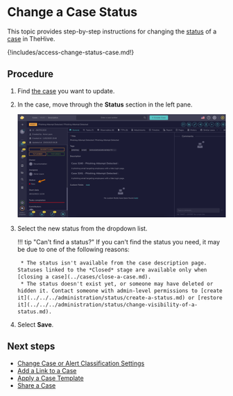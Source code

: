# Change a Case Status

This topic provides step-by-step instructions for changing the [status](../../../administration/status/about-statuses.md) of a [case](about-cases.md) in TheHive.

{!includes/access-change-status-case.md!}

<h2>Procedure</h2>

1. Find [the case](../cases/search-for-cases/find-a-case.md) you want to update.

2. In the case, move through the **Status** section in the left pane.

    ![Status](../../../images/user-guides/analyst-corner/cases/change-status-case.png)

3. Select the new status from the dropdown list.

    !!! tip "Can't find a status?"
        If you can't find the status you need, it may be due to one of the following reasons:

        * The status isn't available from the case description page. Statuses linked to the *Closed* stage are available only when [closing a case](../cases/close-a-case.md).
        * The status doesn't exist yet, or someone may have deleted or hidden it. Contact someone with admin-level permissions to [create it](../../../administration/status/create-a-status.md) or [restore it](../../../administration/status/change-visibility-of-a-status.md).

4. Select **Save**.

<h2>Next steps</h2>

* [Change Case or Alert Classification Settings](change-case-alert-classification-settings.md)
* [Add a Link to a Case](./case-links/add-a-link-to-a-case.md)
* [Apply a Case Template](apply-a-case-template.md)
* [Share a Case](share-a-case.md)